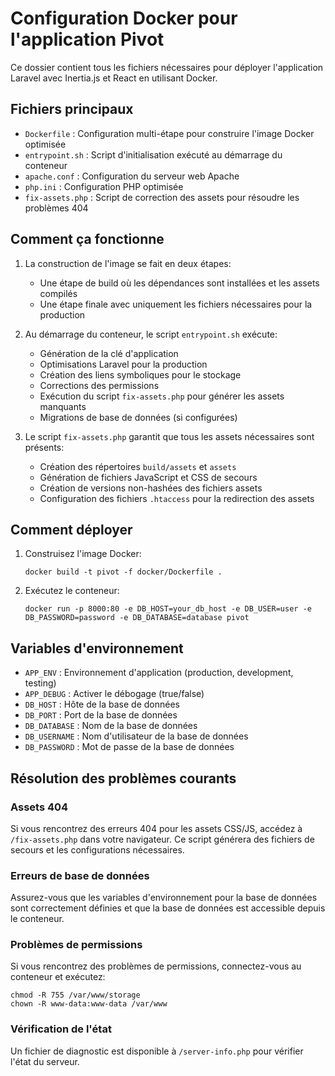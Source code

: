 # Configuration Docker pour l'application Pivot

Ce dossier contient tous les fichiers nécessaires pour déployer l'application Laravel avec Inertia.js et React en utilisant Docker.

## Fichiers principaux

- `Dockerfile` : Configuration multi-étape pour construire l'image Docker optimisée
- `entrypoint.sh` : Script d'initialisation exécuté au démarrage du conteneur
- `apache.conf` : Configuration du serveur web Apache
- `php.ini` : Configuration PHP optimisée
- `fix-assets.php` : Script de correction des assets pour résoudre les problèmes 404

## Comment ça fonctionne

1. La construction de l'image se fait en deux étapes:
   - Une étape de build où les dépendances sont installées et les assets compilés
   - Une étape finale avec uniquement les fichiers nécessaires pour la production

2. Au démarrage du conteneur, le script `entrypoint.sh` exécute:
   - Génération de la clé d'application
   - Optimisations Laravel pour la production
   - Création des liens symboliques pour le stockage
   - Corrections des permissions
   - Exécution du script `fix-assets.php` pour générer les assets manquants
   - Migrations de base de données (si configurées)

3. Le script `fix-assets.php` garantit que tous les assets nécessaires sont présents:
   - Création des répertoires `build/assets` et `assets`
   - Génération de fichiers JavaScript et CSS de secours
   - Création de versions non-hashées des fichiers assets
   - Configuration des fichiers `.htaccess` pour la redirection des assets

## Comment déployer

1. Construisez l'image Docker:
   ```
   docker build -t pivot -f docker/Dockerfile .
   ```

2. Exécutez le conteneur:
   ```
   docker run -p 8000:80 -e DB_HOST=your_db_host -e DB_USER=user -e DB_PASSWORD=password -e DB_DATABASE=database pivot
   ```

## Variables d'environnement

- `APP_ENV` : Environnement d'application (production, development, testing)
- `APP_DEBUG` : Activer le débogage (true/false)
- `DB_HOST` : Hôte de la base de données
- `DB_PORT` : Port de la base de données
- `DB_DATABASE` : Nom de la base de données
- `DB_USERNAME` : Nom d'utilisateur de la base de données
- `DB_PASSWORD` : Mot de passe de la base de données

## Résolution des problèmes courants

### Assets 404
Si vous rencontrez des erreurs 404 pour les assets CSS/JS, accédez à `/fix-assets.php` dans votre navigateur. Ce script générera des fichiers de secours et les configurations nécessaires.

### Erreurs de base de données
Assurez-vous que les variables d'environnement pour la base de données sont correctement définies et que la base de données est accessible depuis le conteneur.

### Problèmes de permissions
Si vous rencontrez des problèmes de permissions, connectez-vous au conteneur et exécutez:
```
chmod -R 755 /var/www/storage
chown -R www-data:www-data /var/www
```

### Vérification de l'état
Un fichier de diagnostic est disponible à `/server-info.php` pour vérifier l'état du serveur. 